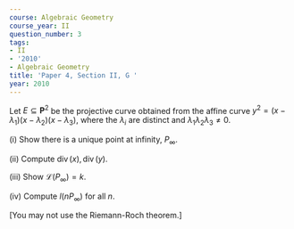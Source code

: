 ```yaml
---
course: Algebraic Geometry
course_year: II
question_number: 3
tags:
- II
- '2010'
- Algebraic Geometry
title: 'Paper 4, Section II, G '
year: 2010
---
```




Let $E \subseteq \mathbf{P}^{2}$ be the projective curve obtained from the affine curve $y^{2}=\left(x-\lambda_{1}\right)\left(x-\lambda_{2}\right)\left(x-\lambda_{3}\right)$, where the $\lambda_{i}$ are distinct and $\lambda_{1} \lambda_{2} \lambda_{3} \neq 0$.

(i) Show there is a unique point at infinity, $P_{\infty}$.

(ii) Compute $\operatorname{div}(x), \operatorname{div}(y)$.

(iii) Show $\mathcal{L}\left(P_{\infty}\right)=k$.

(iv) Compute $l\left(n P_{\infty}\right)$ for all $n$.

[You may not use the Riemann-Roch theorem.]